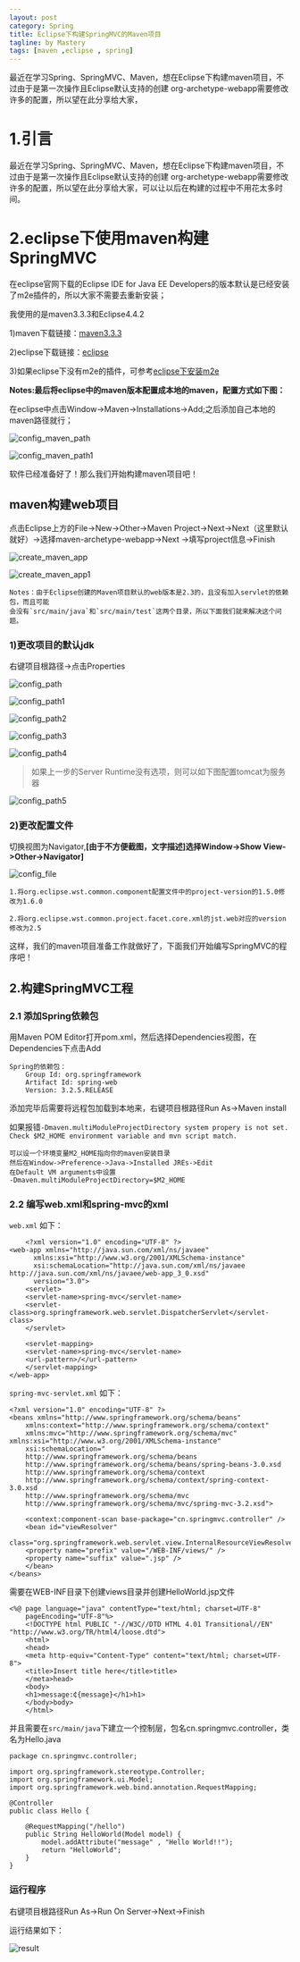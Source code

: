 ```yaml
---
layout: post
category: Spring
title: Eclipse下构建SpringMVC的Maven项目
tagline: by Mastery
tags: [maven ,eclipse , spring]
---
```


最近在学习Spring、SpringMVC、Maven，想在Eclipse下构建maven项目，不过由于是第一次操作且Eclipse默认支持的创建
org-archetype-webapp需要修改许多的配置，所以望在此分享给大家，

<!--more-->

# 1.引言

最近在学习Spring、SpringMVC、Maven，想在Eclipse下构建maven项目，不过由于是第一次操作且Eclipse默认支持的创建
org-archetype-webapp需要修改许多的配置，所以望在此分享给大家，可以让以后在构建的过程中不用花太多时间。

# 2.eclipse下使用maven构建SpringMVC

在eclipse官网下载的Eclipse IDE for Java EE Developers的版本默认是已经安装了m2e插件的，所以大家不需要去重新安装；

我使用的是maven3.3.3和Eclipse4.4.2

1)maven下载链接：[maven3.3.3](http://maven.apache.org/download.cgi)

2)eclipse下载链接：[eclipse](http://www.eclipse.org/downloads/)

3)如果eclipse下没有m2e的插件，可参考[eclipse下安装m2e](http://blog.csdn.net/wode_dream/article/details/38052639)

**Notes:最后将eclipse中的maven版本配置成本地的maven，配置方式如下图：**

在eclipse中点击Window->Maven->Installations->Add;之后添加自己本地的maven路径就行；

![config_maven_path](/images/maven_in_eclipse/config_maven_path.jpg)

![config_maven_path1](/images/maven_in_eclipse/config_maven_path1.jpg)

软件已经准备好了！那么我们开始构建maven项目吧！

## maven构建web项目

点击Eclipse上方的File->New->Other->Maven Project->Next->Next（这里默认就好）->选择maven-archetype-webapp->Next
->填写project信息->Finish

![create_maven_app](/images/maven_in_eclipse/create_maven_app.jpg)

![create_maven_app1](/images/maven_in_eclipse/create_maven_app1.jpg)

    Notes：由于Eclipse创建的Maven项目默认的web版本是2.3的，且没有加入servlet的依赖包，而且可能
    会没有`src/main/java`和`src/main/test`这两个目录，所以下面我们就来解决这个问题。

### 1)更改项目的默认jdk

右键项目根路径->点击Properties

![config_path](/images/maven_in_eclipse/config_path.jpg)

![config_path1](/images/maven_in_eclipse/config_path1.jpg)

![config_path2](/images/maven_in_eclipse/config_path2.jpg)

![config_path3](/images/maven_in_eclipse/config_path3.jpg)

![config_path4](/images/maven_in_eclipse/config_path4.jpg)

>如果上一步的Server Runtime没有选项，则可以如下图配置tomcat为服务器

![config_path5](/images/maven_in_eclipse/config_path5.jpg)

### 2)更改配置文件

切换视图为Navigator,**[由于不方便截图，文字描述]选择Window->Show View->Other->Navigator]**

![config_file](/images/maven_in_eclipse/config_file.jpg)

    1.将org.eclipse.wst.common.component配置文件中的project-version的1.5.0修改为1.6.0

    2.将org.eclipse.wst.common.project.facet.core.xml的jst.web对应的version修改为2.5

这样，我们的maven项目准备工作就做好了，下面我们开始编写SpringMVC的程序吧！

## 2.构建SpringMVC工程

### 2.1 添加Spring依赖包

用Maven POM Editor打开pom.xml，然后选择Dependencies视图，在Dependencies下点击Add

    Spring的依赖包：
        Group Id: org.springframework
        Artifact Id: spring-web
        Version: 3.2.5.RELEASE

添加完毕后需要将远程包加载到本地来，右键项目根路径Run As->Maven install

如果报错`-Dmaven.multiModuleProjectDirectory system propery is not set. Check $M2_HOME environment variable and mvn script match.`

    可以设一个环境变量M2_HOME指向你的maven安装目录
    然后在Window->Preference->Java->Installed JREs->Edit
    在Default VM arguments中设置
    -Dmaven.multiModuleProjectDirectory=$M2_HOME

### 2.2 编写web.xml和spring-mvc的xml

`web.xml` 如下：
        
        <?xml version="1.0" encoding="UTF-8" ?>
	<web-app xmlns="http://java.sun.com/xml/ns/javaee"  
	      xmlns:xsi="http://www.w3.org/2001/XMLSchema-instance"  
	      xsi:schemaLocation="http://java.sun.com/xml/ns/javaee http://java.sun.com/xml/ns/javaee/web-app_3_0.xsd"  
	      version="3.0">  
	    <servlet>  
		<servlet-name>spring-mvc</servlet-name>  
		<servlet-class>org.springframework.web.servlet.DispatcherServlet</servlet-class>  
	    </servlet>  
	  
	    <servlet-mapping>  
		<servlet-name>spring-mvc</servlet-name>  
		<url-pattern>/</url-pattern>  
	    </servlet-mapping>  
	</web-app>  

`spring-mvc-servlet.xml` 如下：

	<?xml version="1.0" encoding="UTF-8" ?>
	<beans xmlns="http://www.springframework.org/schema/beans"  
	    xmlns:context="http://www.springframework.org/schema/context"  
	    xmlns:mvc="http://www.springframework.org/schema/mvc" xmlns:xsi="http://www.w3.org/2001/XMLSchema-instance"  
	    xsi:schemaLocation="  
		http://www.springframework.org/schema/beans       
		http://www.springframework.org/schema/beans/spring-beans-3.0.xsd  
		http://www.springframework.org/schema/context   
		http://www.springframework.org/schema/context/spring-context-3.0.xsd  
		http://www.springframework.org/schema/mvc  
		http://www.springframework.org/schema/mvc/spring-mvc-3.2.xsd">  
	  
	    <context:component-scan base-package="cn.springmvc.controller" />  
	    <bean id="viewResolver"  
		class="org.springframework.web.servlet.view.InternalResourceViewResolver">  
		<property name="prefix" value="/WEB-INF/views/" />  
		<property name="suffix" value=".jsp" />  
	    </bean>  
	</beans>  

需要在WEB-INF目录下创建views目录并创建HelloWorld.jsp文件

    <%@ page language="java" contentType="text/html; charset=UTF-8"
        pageEncoding="UTF-8"%>
        <!DOCTYPE html PUBLIC "-//W3C//DTD HTML 4.01 Transitional//EN" "http://www.w3.org/TR/html4/loose.dtd">
        <html>
        <head>
        <meta http-equiv="Content-Type" content="text/html; charset=UTF-8">
        <title>Insert title here</title>title>
        </meta>head>
        <body>
        <h1>message:₵{message}</h1>h1>
        </body>body>
        </html>

并且需要在`src/main/java`下建立一个控制层，包名cn.springmvc.controller，类名为Hello.java

    package cn.springmvc.controller;

    import org.springframework.stereotype.Controller;
    import org.springframework.ui.Model;
    import org.springframework.web.bind.annotation.RequestMapping;

    @Controller
    public class Hello {
        
        @RequestMapping("/hello")
        public String HelloWorld(Model model) {
            model.addAttribute("message" , "Hello World!!");
            return "HelloWorld";
        }
    }

### 运行程序

右键项目根路径Run As->Run On Server->Next->Finish

运行结果如下：

![result](/images/maven_in_eclipse/result.jpg)

